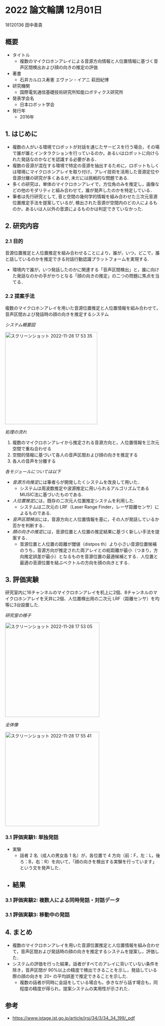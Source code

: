 # 2022 論文輪講 12月01日

18120136 田中善貴

## 概要
- タイトル
    - 複数のマイクロホンアレイによる音源方向情報と人位置情報に基づく音声区間検出および顔の向きの推定の評価
- 著書 
    - 石井カルロス寿憲 エヴァン・イアニ 萩田紀博
- 研究機関
    - 国際電気通信基礎技術研究所知能ロボティクス研究所
- 発表学会名
    - 日本ロボット学会
- 発行年
    - 2016年

## 1. はじめに

- 複数の人がいる環境でロボットが対話を通じたサービスを行う場合，その場で誰が誰とインタラクションを行っているのか，あるいはロボットに向けられた発話なのかなどを認識する必要がある．
- 複数の音源が混在する環境で特定の音源を抽出するために，ロボットもしくは環境にマイクロホンアレイを取り付け，アレイ技術を活用した音源定位や音源分離の研究が多くあるが, 未だには挑戦的な問題である.
- 多くの研究は，単体のマイクロホンアレイで，方位角のみを推定し，画像などの他のモダリティと組み合わせて，誰が発声したのかを特定している．
- 筆者は先行研究として, 音と空間の幾何学的情報を組み合わせた三次元音源位置推定手法を提案しているが, 検出された音源が空間内のどの人によるものか，あるいは人以外の音源によるものかは判定できていなかった.

## 2. 研究内容

### 2.1 目的

音源位置推定と人位置推定を組み合わせることにより，誰が，いつ，どこで，誰と話しているのかを推定できる対話行動認識プラットフォームを実現する.
- 環境内で誰が，いつ発話したのかに関連する「音声区間検出」と，誰に向けた発話なのかの手がかりとなる「顔の向きの推定」の二つの問題に焦点を当てる．

### 2.2 提案手法

複数のマイクロホンアレイを用いた音源位置推定と人位置情報を組み合わせて，音声区間および発話時の顔の向きを推定するシステム

_システム概要図_

<img width="298" alt="スクリーンショット 2022-11-28 17 53 35" src="https://user-images.githubusercontent.com/68012132/204234728-e51c1613-ea44-4ab4-b53e-1fdbcd8eed5f.png">

_処理の流れ_
1. 複数のマイクロホンアレイから推定される音源方向と，人位置情報を三次元空間で重ね合わせる
2. 空間的情報に基づいて各人の音声区間および顔の向きを推定する
3. 各人の音声を分離する

_各モジュールについては以下_
- *音源方向推定*には筆者らが開発したくシステムを改良して用いた．
    - システムは周波数推定や波源推定に用いられるアルゴリズムであるMUSIC法に基づいたものである.
- *人位置推定*には，既存の二次元人位置推定システムを利用した.
    - システムは二次元の LRF（Laser Range Finder，レーザ距離センサ）によるものである.
- *音声区間検出*には，音源方向と人位置情報を基に，その人が発話しているか否かを判断する．
- *顔の向きの推定*には，音源位置と人位置の推定結果に基づく新しい手法を提案する．
    - 音源位置と人位置の距離が閾値（distpos th）より小さい音源位置候補のうち，音源方向が推定された両アレイとの総距離が最小（つまり，方向推定誤差が最小）となるものを音源位置の最適候補とする．人位置と最適の音源位置を結ぶベクトルの方向を顔の向きとする．

## 3. 評価実験

研究室内に16チャンネルのマイクロホンアレイを机上に2個、8チャンネルのマイクロホンアレイを天井に2個、人位置検出用の二次元 LRF（距離センサ）を均等に3台設置した.

_研究室の様子_

<img width="305" alt="スクリーンショット 2022-11-28 17 53 05" src="https://user-images.githubusercontent.com/68012132/204234604-34288638-7fb4-4413-ade4-a6e6b1c07514.png">

_全体像_

<img width="304" alt="スクリーンショット 2022-11-28 17 55 41" src="https://user-images.githubusercontent.com/68012132/204235171-988ecc87-06a2-46d5-80ff-c1799489c790.png">

### 3.1 評価実験1: 単独発話

- 実験
    - 話者 2 名（成人の男女各 1 名）が，各位置で 4 方向（前：F，左：L，後ろ：B，右：R）を向いて，「顔の向きを検出する実験を行っています」という文を発声した．
- 結果
    -  

### 3.1 評価実験2: 複数人による同時発話・対話データ

### 3.1 評価実験3: 移動中の発話
        
## 4. まとめ

- 複数のマイクロホンアレイを用いた音源位置推定と人位置情報を組み合わせて，音声区間および発話時の顔の向きを推定するシステムを提案し，評価した．
- システムの評価を行った結果，話者がすべてのアレイに背いていない条件を除き，音声区間が 90%以上の精度で検出できることを示し，発話している際の顔の向きを 20◦ の平均誤差で推定できることを示した.
  - 複数の話者が同時に会話をしている場合も，歩きながら話す場合も，同程度の精度が得られ，提案システムの実用性が示された．
        

## 参考
- https://www.jstage.jst.go.jp/article/jrsj/34/3/34_34_199/_pdf

